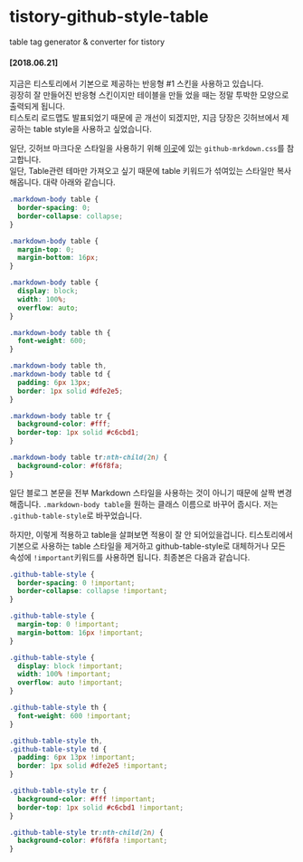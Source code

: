# tistory-github-style-table
table tag generator &amp; converter for tistory

#### [2018.06.21]  
지금은 티스토리에서 기본으로 제공하는 반응형 #1 스킨을 사용하고 있습니다.  
굉장히 잘 만들어진 반응형 스킨이지만 테이블을 만들 었을 때는 정말 투박한 모양으로 출력되게 됩니다.  
티스토리 로드맵도 발표되었기 때문에 곧 개선이 되겠지만, 지금 당장은 깃허브에서 제공하는 table style을 사용하고 싶었습니다.  
  
일단, 깃허브 마크다운 스타일을 사용하기 위해 [이곳](https://github.com/sindresorhus/github-markdown-css)에 있는 `github-mrkdown.css`를 참고합니다.  
일단, Table관련 테마만 가져오고 싶기 때문에 table 키워드가 섞여있는 스타일만 복사해옵니다. 대략 아래와 같습니다.

```css
.markdown-body table {
  border-spacing: 0;
  border-collapse: collapse;
}

.markdown-body table {
  margin-top: 0;
  margin-bottom: 16px;
}

.markdown-body table {
  display: block;
  width: 100%;
  overflow: auto;
}

.markdown-body table th {
  font-weight: 600;
}

.markdown-body table th,
.markdown-body table td {
  padding: 6px 13px;
  border: 1px solid #dfe2e5;
}

.markdown-body table tr {
  background-color: #fff;
  border-top: 1px solid #c6cbd1;
}

.markdown-body table tr:nth-child(2n) {
  background-color: #f6f8fa;
}
```

일단 블로그 본문을 전부 Markdown 스타일을 사용하는 것이 아니기 때문에 살짝 변경해줍니다.
`.markdown-body table`을 원하는 클래스 이름으로 바꾸어 줍시다. 저는 `.github-table-style`로 바꾸었습니다.  

하지만, 이렇게 적용하고 table을 살펴보면 적용이 잘 안 되어있을겁니다. 티스토리에서 기본으로 사용하는 table 스타일을 제거하고 github-table-style로 대체하거나 모든 속성에 `!important`키워드를 사용하면 됩니다. 최종본은 다음과 같습니다.

```css
.github-table-style {
  border-spacing: 0 !important;
  border-collapse: collapse !important;
}

.github-table-style {
  margin-top: 0 !important;
  margin-bottom: 16px !important;
}

.github-table-style {
  display: block !important;
  width: 100% !important;
  overflow: auto !important;
}

.github-table-style th {
  font-weight: 600 !important;
}

.github-table-style th,
.github-table-style td {
  padding: 6px 13px !important;
  border: 1px solid #dfe2e5 !important;
}

.github-table-style tr {
  background-color: #fff !important;
  border-top: 1px solid #c6cbd1 !important;
}

.github-table-style tr:nth-child(2n) {
  background-color: #f6f8fa !important;
}
```
